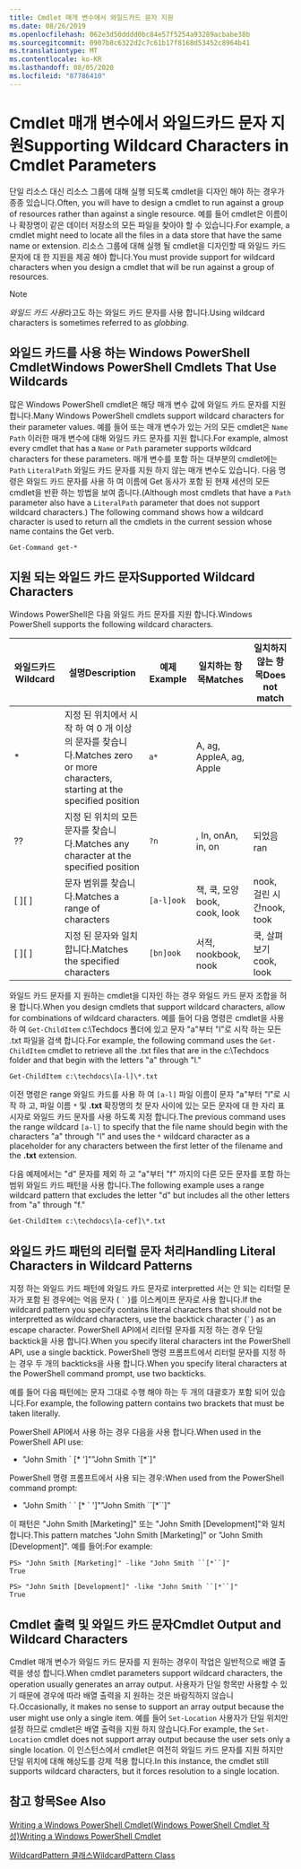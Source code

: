 ```yaml
---
title: Cmdlet 매개 변수에서 와일드카드 문자 지원
ms.date: 08/26/2019
ms.openlocfilehash: 062e3d50dddd0bc84e57f5254a93289acbabe38b
ms.sourcegitcommit: 0907b8c6322d2c7c61b17f8168d53452c8964b41
ms.translationtype: MT
ms.contentlocale: ko-KR
ms.lasthandoff: 08/05/2020
ms.locfileid: "87786410"
---
```

# <a name="supporting-wildcard-characters-in-cmdlet-parameters"></a><span data-ttu-id="832dd-102">Cmdlet 매개 변수에서 와일드카드 문자 지원</span><span class="sxs-lookup"><span data-stu-id="832dd-102">Supporting Wildcard Characters in Cmdlet Parameters</span></span>

<span data-ttu-id="832dd-103">단일 리소스 대신 리소스 그룹에 대해 실행 되도록 cmdlet을 디자인 해야 하는 경우가 종종 있습니다.</span><span class="sxs-lookup"><span data-stu-id="832dd-103">Often, you will have to design a cmdlet to run against a group of resources rather than against a single resource.</span></span> <span data-ttu-id="832dd-104">예를 들어 cmdlet은 이름이 나 확장명이 같은 데이터 저장소의 모든 파일을 찾아야 할 수 있습니다.</span><span class="sxs-lookup"><span data-stu-id="832dd-104">For example, a cmdlet might need to locate all the files in a data store that have the same name or extension.</span></span> <span data-ttu-id="832dd-105">리소스 그룹에 대해 실행 될 cmdlet을 디자인할 때 와일드 카드 문자에 대 한 지원을 제공 해야 합니다.</span><span class="sxs-lookup"><span data-stu-id="832dd-105">You must provide support for wildcard characters when you design a cmdlet that will be run against a group of resources.</span></span>

> [!NOTE]
> <span data-ttu-id="832dd-106">*와일드 카드 사용*라고도 하는 와일드 카드 문자를 사용 합니다.</span><span class="sxs-lookup"><span data-stu-id="832dd-106">Using wildcard characters is sometimes referred to as *globbing*.</span></span>

## <a name="windows-powershell-cmdlets-that-use-wildcards"></a><span data-ttu-id="832dd-107">와일드 카드를 사용 하는 Windows PowerShell Cmdlet</span><span class="sxs-lookup"><span data-stu-id="832dd-107">Windows PowerShell Cmdlets That Use Wildcards</span></span>

 <span data-ttu-id="832dd-108">많은 Windows PowerShell cmdlet은 해당 매개 변수 값에 와일드 카드 문자를 지원 합니다.</span><span class="sxs-lookup"><span data-stu-id="832dd-108">Many Windows PowerShell cmdlets support wildcard characters for their parameter values.</span></span> <span data-ttu-id="832dd-109">예를 들어 또는 매개 변수가 있는 거의 모든 cmdlet은 `Name` `Path` 이러한 매개 변수에 대해 와일드 카드 문자를 지원 합니다.</span><span class="sxs-lookup"><span data-stu-id="832dd-109">For example, almost every cmdlet that has a `Name` or `Path` parameter supports wildcard characters for these parameters.</span></span> <span data-ttu-id="832dd-110">매개 변수를 포함 하는 대부분의 cmdlet에는 `Path` `LiteralPath` 와일드 카드 문자를 지원 하지 않는 매개 변수도 있습니다. 다음 명령은 와일드 카드 문자를 사용 하 여 이름에 Get 동사가 포함 된 현재 세션의 모든 cmdlet을 반환 하는 방법을 보여 줍니다.</span><span class="sxs-lookup"><span data-stu-id="832dd-110">(Although most cmdlets that have a `Path` parameter also have a `LiteralPath` parameter that does not support wildcard characters.) The following command shows how a wildcard character is used to return all the cmdlets in the current session whose name contains the Get verb.</span></span>

 `Get-Command get-*`

## <a name="supported-wildcard-characters"></a><span data-ttu-id="832dd-111">지원 되는 와일드 카드 문자</span><span class="sxs-lookup"><span data-stu-id="832dd-111">Supported Wildcard Characters</span></span>

<span data-ttu-id="832dd-112">Windows PowerShell은 다음 와일드 카드 문자를 지원 합니다.</span><span class="sxs-lookup"><span data-stu-id="832dd-112">Windows PowerShell supports the following wildcard characters.</span></span>

| <span data-ttu-id="832dd-113">와일드카드</span><span class="sxs-lookup"><span data-stu-id="832dd-113">Wildcard</span></span> |                             <span data-ttu-id="832dd-114">설명</span><span class="sxs-lookup"><span data-stu-id="832dd-114">Description</span></span>                             |  <span data-ttu-id="832dd-115">예제</span><span class="sxs-lookup"><span data-stu-id="832dd-115">Example</span></span>   |     <span data-ttu-id="832dd-116">일치하는 항목</span><span class="sxs-lookup"><span data-stu-id="832dd-116">Matches</span></span>      | <span data-ttu-id="832dd-117">일치하지 않는 항목</span><span class="sxs-lookup"><span data-stu-id="832dd-117">Does not match</span></span> |
| -------- | ------------------------------------------------------------------- | ---------- | ---------------- | -------------- |
| *        | <span data-ttu-id="832dd-118">지정 된 위치에서 시작 하 여 0 개 이상의 문자를 찾습니다.</span><span class="sxs-lookup"><span data-stu-id="832dd-118">Matches zero or more characters, starting at the specified position</span></span> | `a*`       | <span data-ttu-id="832dd-119">A, ag, Apple</span><span class="sxs-lookup"><span data-stu-id="832dd-119">A, ag, Apple</span></span>     |                |
| <span data-ttu-id="832dd-120">?</span><span class="sxs-lookup"><span data-stu-id="832dd-120">?</span></span>        | <span data-ttu-id="832dd-121">지정 된 위치의 모든 문자를 찾습니다.</span><span class="sxs-lookup"><span data-stu-id="832dd-121">Matches any character at the specified position</span></span>                     | `?n`       | <span data-ttu-id="832dd-122">, In, on</span><span class="sxs-lookup"><span data-stu-id="832dd-122">An, in, on</span></span>       | <span data-ttu-id="832dd-123">되었음</span><span class="sxs-lookup"><span data-stu-id="832dd-123">ran</span></span>            |
| <span data-ttu-id="832dd-124">[ ]</span><span class="sxs-lookup"><span data-stu-id="832dd-124">[ ]</span></span>      | <span data-ttu-id="832dd-125">문자 범위를 찾습니다.</span><span class="sxs-lookup"><span data-stu-id="832dd-125">Matches a range of characters</span></span>                                       | `[a-l]ook` | <span data-ttu-id="832dd-126">책, 쿡, 모양</span><span class="sxs-lookup"><span data-stu-id="832dd-126">book, cook, look</span></span> | <span data-ttu-id="832dd-127">nook, 걸린 시간</span><span class="sxs-lookup"><span data-stu-id="832dd-127">nook, took</span></span>     |
| <span data-ttu-id="832dd-128">[ ]</span><span class="sxs-lookup"><span data-stu-id="832dd-128">[ ]</span></span>      | <span data-ttu-id="832dd-129">지정 된 문자와 일치 합니다.</span><span class="sxs-lookup"><span data-stu-id="832dd-129">Matches the specified characters</span></span>                                    | `[bn]ook`  | <span data-ttu-id="832dd-130">서적, nook</span><span class="sxs-lookup"><span data-stu-id="832dd-130">book, nook</span></span>       | <span data-ttu-id="832dd-131">쿡, 살펴보기</span><span class="sxs-lookup"><span data-stu-id="832dd-131">cook, look</span></span>     |

<span data-ttu-id="832dd-132">와일드 카드 문자를 지 원하는 cmdlet을 디자인 하는 경우 와일드 카드 문자 조합을 허용 합니다.</span><span class="sxs-lookup"><span data-stu-id="832dd-132">When you design cmdlets that support wildcard characters, allow for combinations of wildcard characters.</span></span> <span data-ttu-id="832dd-133">예를 들어 다음 명령은 cmdlet을 사용 하 여 `Get-ChildItem` c:\Techdocs 폴더에 있고 문자 "a"부터 "l"로 시작 하는 모든 .txt 파일을 검색 합니다.</span><span class="sxs-lookup"><span data-stu-id="832dd-133">For example, the following command uses the `Get-ChildItem` cmdlet to retrieve all the .txt files that are in the c:\Techdocs folder and that begin with the letters "a" through "l."</span></span>

`Get-ChildItem c:\techdocs\[a-l]\*.txt`

<span data-ttu-id="832dd-134">이전 명령은 range 와일드 카드를 사용 하 여 `[a-l]` 파일 이름이 문자 "a"부터 "l"로 시작 하 고, 파일 이름 `*` 및 **.txt** 확장명의 첫 문자 사이에 있는 모든 문자에 대 한 자리 표시자로 와일드 카드 문자를 사용 하도록 지정 합니다.</span><span class="sxs-lookup"><span data-stu-id="832dd-134">The previous command uses the range wildcard `[a-l]` to specify that the file name should begin with the characters "a" through "l" and uses the `*` wildcard character as a placeholder for any characters between the first letter of the filename and the **.txt** extension.</span></span>

<span data-ttu-id="832dd-135">다음 예제에서는 "d" 문자를 제외 하 고 "a"부터 "f" 까지의 다른 모든 문자를 포함 하는 범위 와일드 카드 패턴을 사용 합니다.</span><span class="sxs-lookup"><span data-stu-id="832dd-135">The following example uses a range wildcard pattern that excludes the letter "d" but includes all the other letters from "a" through "f."</span></span>

`Get-ChildItem c:\techdocs\[a-cef]\*.txt`

## <a name="handling-literal-characters-in-wildcard-patterns"></a><span data-ttu-id="832dd-136">와일드 카드 패턴의 리터럴 문자 처리</span><span class="sxs-lookup"><span data-stu-id="832dd-136">Handling Literal Characters in Wildcard Patterns</span></span>

<span data-ttu-id="832dd-137">지정 하는 와일드 카드 패턴에 와일드 카드 문자로 interpretted 서는 안 되는 리터럴 문자가 포함 된 경우에는 억음 문자 ( `` ` `` )를 이스케이프 문자로 사용 합니다.</span><span class="sxs-lookup"><span data-stu-id="832dd-137">If the wildcard pattern you specify contains literal characters that should not be interpretted as wildcard characters, use the backtick character (`` ` ``) as an escape character.</span></span> <span data-ttu-id="832dd-138">PowerShell API에서 리터럴 문자를 지정 하는 경우 단일 backtick을 사용 합니다.</span><span class="sxs-lookup"><span data-stu-id="832dd-138">When you specify literal characters int the PowerShell API, use a single backtick.</span></span> <span data-ttu-id="832dd-139">PowerShell 명령 프롬프트에서 리터럴 문자를 지정 하는 경우 두 개의 backticks을 사용 합니다.</span><span class="sxs-lookup"><span data-stu-id="832dd-139">When you specify literal characters at the PowerShell command prompt, use two backticks.</span></span>

<span data-ttu-id="832dd-140">예를 들어 다음 패턴에는 문자 그대로 수행 해야 하는 두 개의 대괄호가 포함 되어 있습니다.</span><span class="sxs-lookup"><span data-stu-id="832dd-140">For example, the following pattern contains two brackets that must be taken literally.</span></span>

<span data-ttu-id="832dd-141">PowerShell API에서 사용 하는 경우 다음을 사용 합니다.</span><span class="sxs-lookup"><span data-stu-id="832dd-141">When used in the PowerShell API use:</span></span>

- <span data-ttu-id="832dd-142">"John Smith \` [\* ']"</span><span class="sxs-lookup"><span data-stu-id="832dd-142">"John Smith \`[\*\`]"</span></span>

<span data-ttu-id="832dd-143">PowerShell 명령 프롬프트에서 사용 되는 경우:</span><span class="sxs-lookup"><span data-stu-id="832dd-143">When used from the PowerShell command prompt:</span></span>

- <span data-ttu-id="832dd-144">"John Smith \` \` [\* \` ']"</span><span class="sxs-lookup"><span data-stu-id="832dd-144">"John Smith \`\`[\*\`\`]"</span></span>

<span data-ttu-id="832dd-145">이 패턴은 "John Smith [Marketing]" 또는 "John Smith [Development]"와 일치 합니다.</span><span class="sxs-lookup"><span data-stu-id="832dd-145">This pattern matches "John Smith [Marketing]" or "John Smith [Development]".</span></span> <span data-ttu-id="832dd-146">예를 들어:</span><span class="sxs-lookup"><span data-stu-id="832dd-146">For example:</span></span>

```
PS> "John Smith [Marketing]" -like "John Smith ``[*``]"
True

PS> "John Smith [Development]" -like "John Smith ``[*``]"
True
```

## <a name="cmdlet-output-and-wildcard-characters"></a><span data-ttu-id="832dd-147">Cmdlet 출력 및 와일드 카드 문자</span><span class="sxs-lookup"><span data-stu-id="832dd-147">Cmdlet Output and Wildcard Characters</span></span>

<span data-ttu-id="832dd-148">Cmdlet 매개 변수가 와일드 카드 문자를 지 원하는 경우이 작업은 일반적으로 배열 출력을 생성 합니다.</span><span class="sxs-lookup"><span data-stu-id="832dd-148">When cmdlet parameters support wildcard characters, the operation usually generates an array output.</span></span>
<span data-ttu-id="832dd-149">사용자가 단일 항목만 사용할 수 있기 때문에 경우에 따라 배열 출력을 지 원하는 것은 바람직하지 않습니다.</span><span class="sxs-lookup"><span data-stu-id="832dd-149">Occasionally, it makes no sense to support an array output because the user might use only a single item.</span></span> <span data-ttu-id="832dd-150">예를 들어 `Set-Location` 사용자가 단일 위치만 설정 하므로 cmdlet은 배열 출력을 지원 하지 않습니다.</span><span class="sxs-lookup"><span data-stu-id="832dd-150">For example, the `Set-Location` cmdlet does not support array output because the user sets only a single location.</span></span> <span data-ttu-id="832dd-151">이 인스턴스에서 cmdlet은 여전히 와일드 카드 문자를 지원 하지만 단일 위치에 대해 해상도를 강제 적용 합니다.</span><span class="sxs-lookup"><span data-stu-id="832dd-151">In this instance, the cmdlet still supports wildcard characters, but it forces resolution to a single location.</span></span>

## <a name="see-also"></a><span data-ttu-id="832dd-152">참고 항목</span><span class="sxs-lookup"><span data-stu-id="832dd-152">See Also</span></span>

[<span data-ttu-id="832dd-153">Writing a Windows PowerShell Cmdlet(Windows PowerShell Cmdlet 작성)</span><span class="sxs-lookup"><span data-stu-id="832dd-153">Writing a Windows PowerShell Cmdlet</span></span>](./writing-a-windows-powershell-cmdlet.md)

[<span data-ttu-id="832dd-154">WildcardPattern 클래스</span><span class="sxs-lookup"><span data-stu-id="832dd-154">WildcardPattern Class</span></span>](/dotnet/api/system.management.automation.wildcardpattern)
